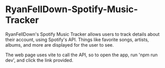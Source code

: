 # RyanFellDown-Spotify-Music-Tracker

RyanFellDown's Spotify Music Tracker allows users to track details about their account, using Spotify's API.
Things like favorite songs, artists, albums, and more are displayed for the user to see.

The web page uses vite to call the API, so to open the app, run 'npm run dev', and click the link provided.
